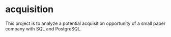 # acquisition
This project is to analyze a potential acquisition opportunity of a small paper company with SQL and PostgreSQL.
